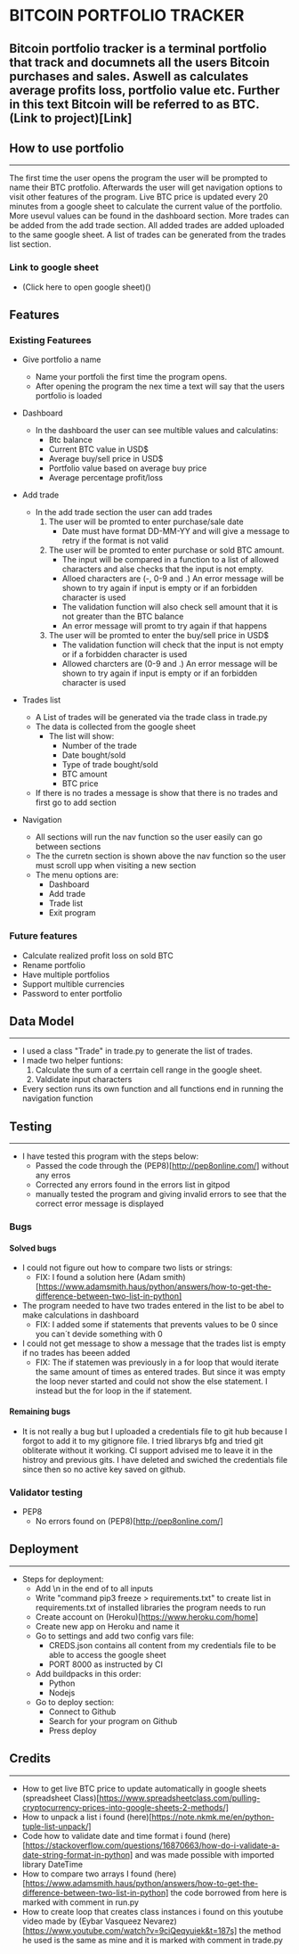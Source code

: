 # BITCOIN PORTFOLIO TRACKER
Bitcoin portfolio tracker is a terminal portfolio that track and documnets all the users Bitcoin purchases and sales.
Aswell as calculates average profits loss, portfolio value etc. Further in this text Bitcoin will be referred to as BTC.
(Link to project)[Link]
---

## How to use portfolio
---
The first time the user opens the program the user will be prompted to name their BTC protfolio.
Afterwards the user will get navigation options to visit other features of the program.
Live BTC price is updated every 20 minutes from a google sheet to calculate the current value of the portfolio.
More usevul values can be found in the dashboard section. More trades can be added from the add trade section.
All added trades are added uploaded to the same google sheet. A list of trades can be generated from the trades list section.

### Link to google sheet
- (Click here to open google sheet)()

## Features

### Existing Featurees

- Give portfolio a name
    - Name your portfoli the first time the program opens.
    - After opening the program the nex time a text will say that the users portfolio is loaded


- Dashboard
    - In the dashboard the user can see multible values and calculatins:
        - Btc balance
        - Current BTC value in USD$
        - Average buy/sell price in USD$
        - Portfolio value based on average buy price
        - Average percentage profit/loss

- Add trade
    - In the add trade section the user can add trades
        1. The user will be promted to enter purchase/sale date
            - Date must have format DD-MM-YY and will give a message to retry if the format is not valid
        2. The user will be promted to enter purchase or sold BTC amount.
            -  The input will be compared in a function to a list of allowed characters and alse checks that the input is not empty.
            - Alloed characters are (-, 0-9 and .) An error message will be shown to try again if input is empty or if an forbidden  character is used
            - The validation function will also check sell amount that it is not greater than the BTC balance
            - An error message will promt to try again if that happens
        3. The user will be promted to enter the buy/sell price in USD$
            - The validation function will check that the input is not empty or if a forbidden character is used
            - Allowed charcters are (0-9 and .) An error message will be shown to try again if input is empty or if an forbidden  character is used
- Trades list
    - A List of trades will be generated via the trade class in trade.py
    - The data is collected from the google sheet
        - The list will show:
            - Number of the trade
            - Date bought/sold
            - Type of trade bought/sold
            - BTC amount
            - BTC price
    - If there is no trades a message is show that there is no trades and first go to add section
    
- Navigation
    - All sections will run the nav function so the user easily can go between sections
    - The the curretn section is shown above the nav function so the user must scroll upp when visiting a new section 
    - The menu options are:
        - Dashboard
        - Add trade
        - Trade list
        - Exit program
### Future features
- Calculate realized profit loss on sold BTC
- Rename portfolio
- Have multiple portfolios
- Support multible currencies
- Password to enter portfolio

## Data Model
---
- I used a class "Trade" in trade.py to generate the list of trades.
- I made two helper funtions: 
    1. Calculate the sum of a cerrtain cell range in the google sheet. 
    2. Valdidate input characters
- Every section runs its own function and all functions end in running the navigation function

## Testing
---
- I have tested this program with the steps below:
    - Passed the code through the (PEP8)[http://pep8online.com/] without any erros
    - Corrected any errors found in the errors list in gitpod
    - manually tested the program and giving invalid errors to see that the correct error message is displayed

### Bugs

#### Solved bugs
- I could not figure out how to compare two lists or strings:
    - FIX: I found a solution here (Adam smith)[https://www.adamsmith.haus/python/answers/how-to-get-the-difference-between-two-list-in-python]
- The program needed to have two trades entered in the list to be abel to make calculations in dashboard
    - FIX: I added some if statements that prevents values to be 0 since you can´t devide something with 0
- I could not get message to show a message that the trades list is empty if no trades has beeen added
    - FIX: The if statemen was previously in a for loop that would iterate the same amount of times as entered trades.
    But since it was empty the loop never started and could not show the else statement. I instead but the for loop in the if statement.

#### Remaining bugs
- It is not really a bug but I uploaded a credentials file to git hub because I forgot to add it to my gitignore file.
I tried librarys bfg and tried git obliterate without it working. CI support advised me to leave it in the histroy and previous gits.
I have deleted and swiched the credentials file since then so no active key saved on github.

### Validator testing
- PEP8
    - No errors found on (PEP8)[http://pep8online.com/]
## Deployment
---
- Steps for deployment:
    - Add \n in the end of to all inputs
    - Write "command pip3 freeze > requirements.txt" to create list in requirements.txt of installed libraries the program needs to run
    - Create account on (Heroku)[https://www.heroku.com/home]
    - Create new app on Heroku and name it
    - Go to settings and add two config vars file:
        - CREDS.json contains all content from my credentials file to be able to access the google sheet
        - PORT 8000 as instructed by CI
    - Add buildpacks in this order:
        - Python
        - Nodejs
    - Go to deploy section:
        - Connect to Github
        - Search for your program on Github
        - Press deploy
## Credits
---
- How to get live BTC price to update automatically in google sheets (spreadsheet Class)[https://www.spreadsheetclass.com/pulling-cryptocurrency-prices-into-google-sheets-2-methods/]
- How to unpack a list i found (here)[https://note.nkmk.me/en/python-tuple-list-unpack/]
- Code how to validate date and time format i found (here)[https://stackoverflow.com/questions/16870663/how-do-i-validate-a-date-string-format-in-python] and was made possible with imported library DateTime
- How to compare two arrays I found (here)[https://www.adamsmith.haus/python/answers/how-to-get-the-difference-between-two-list-in-python] the code borrowed from here is marked with comment in run.py
- How to create loop that creates class instances i found on this youtube video made by (Eybar Vasqueez Nevarez)[https://www.youtube.com/watch?v=9ciQeqyuiek&t=187s] the method he used is the same as mine and it is marked with comment in trade.py

